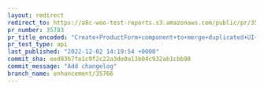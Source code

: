 ```yaml
---
layout: redirect
redirect_to: https://a8c-woo-test-reports.s3.amazonaws.com/public/pr/35783/api/index.html
pr_number: 35783
pr_title_encoded: "Create+ProductForm+component+to+merge+duplicated+UI+"
pr_test_type: api
last_published: "2022-12-02 14:19:54 +0000"
commit_sha: eed83b7fe1c9f2c22a3de0a13b04c932ab1cbb98
commit_message: "Add changelog"
branch_name: enhancement/35766
---
```

